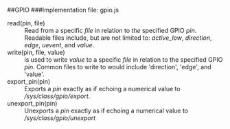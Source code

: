 ##GPIO
###Implementation file: gpio.js

<dl>
  <dt>read(pin, file)</dt>
  <dd >Read from a specific <em>file</em> in relation to <em>the</em> specified GPIO <em>pin</em>. Readable files include, but are not limited to: <em>active_low</em>, <em>direction</em>, <em>edge</em>, <em>uevent</em>, and <em>value</em>.</dd>

  <dt>write(pin, file, value)</dt>
  <dd>is used to write <em>value</em> to a specific <em>file</em> in relation to the specified GPIO <em>pin</em>. Common files to write to would include 'direction', 'edge', and 'value'.</dd>
  <dt>export_pin(pin)</dt>
  <dd>Exports a <em>pin</em> exactly as if echoing a numerical value to <em>/sys/class/gpio/export</em>.</dd>
  <dt>unexport_pin(pin)</dt>
  <dd>Unexports a <em>pin</em> exactly as if echoing a numerical value to <em>/sys/class/gpio/unexport</em></dd>
</dl>
